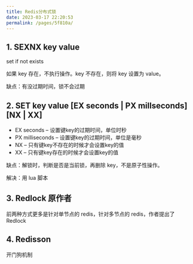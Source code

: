 ```yaml
---
title: Redis分布式锁
date: 2023-03-17 22:20:53
permalink: /pages/5f810a/
---
```


## 1. SEXNX key value

set if not exists

如果 key 存在，不执行操作。key 不存在，则将 key 设置为 value。



缺点：有没过期时间，锁不会过期

## 2. SET key value [EX seconds | PX millseconds] [NX | XX]

- EX seconds – 设置键key的过期时间，单位时秒 
-  PX milliseconds – 设置键key的过期时间，单位是毫秒 
-  NX – 只有键key不存在的时候才会设置key的值 
-  XX – 只有键key存在的时候才会设置key的值



缺点：解锁时，判断是否是当前锁，再删除 key，不是原子性操作。

解决：用 lua 脚本





## 3. Redlock 原作者

前两种方式更多是针对单节点的 redis，针对多节点的 redis，作者提出了 Redlock



## 4. Redisson

开门狗机制
